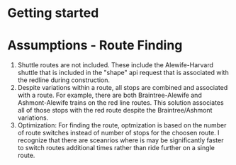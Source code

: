 # Getting started


# Assumptions - Route Finding
1. Shuttle routes are not included. These include the Alewife-Harvard shuttle that is included in the "shape" api request that is associated with the redline during construction. 
2. Despite variations within a route, all stops are combined and associated with a route. For example, there are both Braintree-Alewife and Ashmont-Alewife trains on the red line routes. This solution associates all of those stops with the red route despite the Braintree/Ashmont variations. 
3. Optimization: For finding the route, optmization is based on the number of route switches instead of number of stops for the choosen route. I recognize that there are sceanrios where is may be significantly faster to switch routes additional times rather than ride further on a single route. 
